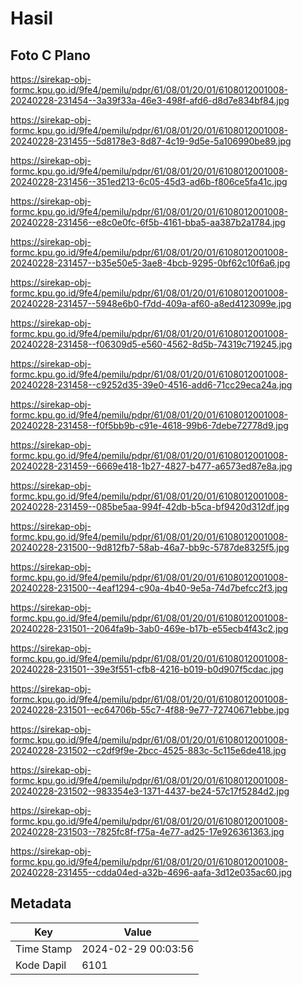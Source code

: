 # Hasil

## Foto C Plano

https://sirekap-obj-formc.kpu.go.id/9fe4/pemilu/pdpr/61/08/01/20/01/6108012001008-20240228-231454--3a39f33a-46e3-498f-afd6-d8d7e834bf84.jpg

https://sirekap-obj-formc.kpu.go.id/9fe4/pemilu/pdpr/61/08/01/20/01/6108012001008-20240228-231455--5d8178e3-8d87-4c19-9d5e-5a106990be89.jpg

https://sirekap-obj-formc.kpu.go.id/9fe4/pemilu/pdpr/61/08/01/20/01/6108012001008-20240228-231456--351ed213-6c05-45d3-ad6b-f806ce5fa41c.jpg

https://sirekap-obj-formc.kpu.go.id/9fe4/pemilu/pdpr/61/08/01/20/01/6108012001008-20240228-231456--e8c0e0fc-6f5b-4161-bba5-aa387b2a1784.jpg

https://sirekap-obj-formc.kpu.go.id/9fe4/pemilu/pdpr/61/08/01/20/01/6108012001008-20240228-231457--b35e50e5-3ae8-4bcb-9295-0bf62c10f6a6.jpg

https://sirekap-obj-formc.kpu.go.id/9fe4/pemilu/pdpr/61/08/01/20/01/6108012001008-20240228-231457--5948e6b0-f7dd-409a-af60-a8ed4123099e.jpg

https://sirekap-obj-formc.kpu.go.id/9fe4/pemilu/pdpr/61/08/01/20/01/6108012001008-20240228-231458--f06309d5-e560-4562-8d5b-74319c719245.jpg

https://sirekap-obj-formc.kpu.go.id/9fe4/pemilu/pdpr/61/08/01/20/01/6108012001008-20240228-231458--c9252d35-39e0-4516-add6-71cc29eca24a.jpg

https://sirekap-obj-formc.kpu.go.id/9fe4/pemilu/pdpr/61/08/01/20/01/6108012001008-20240228-231458--f0f5bb9b-c91e-4618-99b6-7debe72778d9.jpg

https://sirekap-obj-formc.kpu.go.id/9fe4/pemilu/pdpr/61/08/01/20/01/6108012001008-20240228-231459--6669e418-1b27-4827-b477-a6573ed87e8a.jpg

https://sirekap-obj-formc.kpu.go.id/9fe4/pemilu/pdpr/61/08/01/20/01/6108012001008-20240228-231459--085be5aa-994f-42db-b5ca-bf9420d312df.jpg

https://sirekap-obj-formc.kpu.go.id/9fe4/pemilu/pdpr/61/08/01/20/01/6108012001008-20240228-231500--9d812fb7-58ab-46a7-bb9c-5787de8325f5.jpg

https://sirekap-obj-formc.kpu.go.id/9fe4/pemilu/pdpr/61/08/01/20/01/6108012001008-20240228-231500--4eaf1294-c90a-4b40-9e5a-74d7befcc2f3.jpg

https://sirekap-obj-formc.kpu.go.id/9fe4/pemilu/pdpr/61/08/01/20/01/6108012001008-20240228-231501--2064fa9b-3ab0-469e-b17b-e55ecb4f43c2.jpg

https://sirekap-obj-formc.kpu.go.id/9fe4/pemilu/pdpr/61/08/01/20/01/6108012001008-20240228-231501--39e3f551-cfb8-4216-b019-b0d907f5cdac.jpg

https://sirekap-obj-formc.kpu.go.id/9fe4/pemilu/pdpr/61/08/01/20/01/6108012001008-20240228-231501--ec64706b-55c7-4f88-9e77-72740671ebbe.jpg

https://sirekap-obj-formc.kpu.go.id/9fe4/pemilu/pdpr/61/08/01/20/01/6108012001008-20240228-231502--c2df9f9e-2bcc-4525-883c-5c115e6de418.jpg

https://sirekap-obj-formc.kpu.go.id/9fe4/pemilu/pdpr/61/08/01/20/01/6108012001008-20240228-231502--983354e3-1371-4437-be24-57c17f5284d2.jpg

https://sirekap-obj-formc.kpu.go.id/9fe4/pemilu/pdpr/61/08/01/20/01/6108012001008-20240228-231503--7825fc8f-f75a-4e77-ad25-17e926361363.jpg

https://sirekap-obj-formc.kpu.go.id/9fe4/pemilu/pdpr/61/08/01/20/01/6108012001008-20240228-231455--cdda04ed-a32b-4696-aafa-3d12e035ac60.jpg


## Metadata

| Key        | Value               |
| ---------- | ------------------- |
| Time Stamp | 2024-02-29 00:03:56 |
| Kode Dapil | 6101                |



